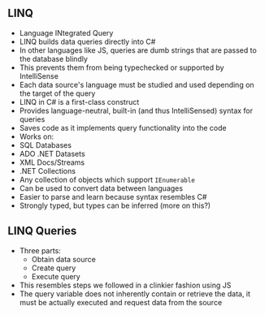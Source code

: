 ## LINQ

- Language INtegrated Query
- LINQ builds data queries directly into C#
- In other languages like JS, queries are dumb strings that are passed to the database blindly
- This prevents them from being typechecked or supported by IntelliSense
- Each data source's language must be studied and used depending on the target of the query
- LINQ in C# is a first-class construct
- Provides language-neutral, built-in (and thus IntelliSensed) syntax for queries
- Saves code as it implements query functionality into the code
-  Works on:
  - SQL Databases
  - ADO .NET Datasets
  - XML Docs/Streams
  - .NET Collections
  - Any collection of objects which support `IEnumerable`
- Can be used to convert data between languages
- Easier to parse and learn because syntax resembles C#
- Strongly typed, but types can be inferred (more on this?)

## LINQ Queries

- Three parts:
  - Obtain data source
  - Create query
  - Execute query
- This resembles steps we followed in a clinkier fashion using JS
- The query variable does not inherently contain or retrieve the data, it must be actually executed and request data from the source
